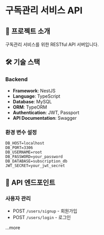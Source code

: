# 구독관리 서비스 API 

## 🌟 프로젝트 소개
구독관리 서비스를 위한 RESTful API 서버입니다.

## 🛠 기술 스택

### Backend
- **Framework**: NestJS
- **Language**: TypeScript
- **Database**: MySQL
- **ORM**: TypeORM
- **Authentication**: JWT, Passport
- **API Documentation**: Swagger


### 환경 변수 설정
```plaintext
DB_HOST=localhost
DB_PORT=3306
DB_USERNAME=root
DB_PASSWORD=your_password
DB_DATABASE=subscription_db
JWT_SECRET=your_jwt_secret
```


## 🔄 API 엔드포인트

### 사용자 관리
- POST `/users/signup` - 회원가입
- POST `/users/login` - 로그인

...more